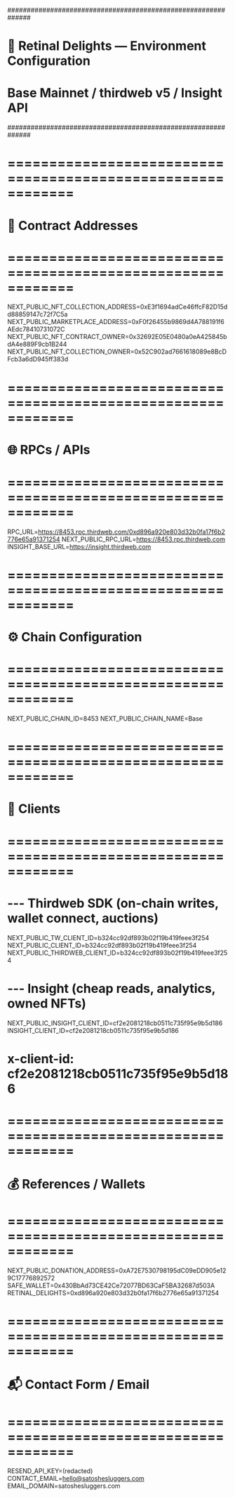 ##############################################################
# 🚀 Retinal Delights — Environment Configuration
# Base Mainnet / thirdweb v5 / Insight API
##############################################################

# ============================================================
# 🔗 Contract Addresses
# ============================================================
NEXT_PUBLIC_NFT_COLLECTION_ADDRESS=0xE3f1694adCe46ffcF82D15dd88859147c72f7C5a
NEXT_PUBLIC_MARKETPLACE_ADDRESS=0xF0f26455b9869d4A788191f6AEdc78410731072C
NEXT_PUBLIC_NFT_CONTRACT_OWNER=0x32692E05E0480a0eA425845bdA4e889F9cb1B244
NEXT_PUBLIC_NFT_COLLECTION_OWNER=0x52C902ad7661618089e8BcDFcb3a6dD945ff383d


# ============================================================
# 🌐 RPCs / APIs
# ============================================================
RPC_URL=https://8453.rpc.thirdweb.com/0xd896a920e803d32b0fa17f6b2776e65a91371254
NEXT_PUBLIC_RPC_URL=https://8453.rpc.thirdweb.com
INSIGHT_BASE_URL=https://insight.thirdweb.com


# ============================================================
# ⚙️ Chain Configuration
# ============================================================
NEXT_PUBLIC_CHAIN_ID=8453
NEXT_PUBLIC_CHAIN_NAME=Base


# ============================================================
# 🧠 Clients
# ============================================================

# --- Thirdweb SDK (on-chain writes, wallet connect, auctions)
NEXT_PUBLIC_TW_CLIENT_ID=b324cc92df893b02f19b419feee3f254
NEXT_PUBLIC_CLIENT_ID=b324cc92df893b02f19b419feee3f254
NEXT_PUBLIC_THIRDWEB_CLIENT_ID=b324cc92df893b02f19b419feee3f254

# --- Insight (cheap reads, analytics, owned NFTs)
NEXT_PUBLIC_INSIGHT_CLIENT_ID=cf2e2081218cb0511c735f95e9b5d186
INSIGHT_CLIENT_ID=cf2e2081218cb0511c735f95e9b5d186
# x-client-id: cf2e2081218cb0511c735f95e9b5d186


# ============================================================
# 💰 References / Wallets
# ============================================================
NEXT_PUBLIC_DONATION_ADDRESS=0xA72E7530798195dC09eDD905e129C17776892572
SAFE_WALLET=0x430BbAd73CE42Ce72077BD63CaF5BA32687d503A
RETINAL_DELIGHTS=0xd896a920e803d32b0fa17f6b2776e65a91371254


# ============================================================
# 📬 Contact Form / Email
# ============================================================
RESEND_API_KEY=(redacted)
CONTACT_EMAIL=hello@satoshesluggers.com
EMAIL_DOMAIN=satoshesluggers.com
